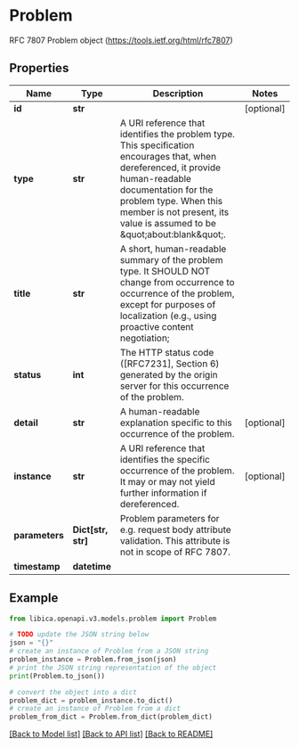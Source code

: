 # Problem

RFC 7807 Problem object (https://tools.ietf.org/html/rfc7807)

## Properties

Name | Type | Description | Notes
------------ | ------------- | ------------- | -------------
**id** | **str** |  | [optional] 
**type** | **str** | A URI reference that identifies the problem type. This specification encourages that, when dereferenced, it provide human-readable documentation for the problem type. When this member is not present, its value is assumed to be \&quot;about:blank\&quot;. | 
**title** | **str** | A short, human-readable summary of the problem type. It SHOULD NOT change from occurrence to occurrence of the problem, except for purposes of localization (e.g., using proactive content negotiation; | 
**status** | **int** | The HTTP status code ([RFC7231], Section 6) generated by the origin server for this occurrence of the problem. | 
**detail** | **str** | A human-readable explanation specific to this occurrence of the problem. | [optional] 
**instance** | **str** | A URI reference that identifies the specific occurrence of the problem.  It may or may not yield further information if dereferenced. | [optional] 
**parameters** | **Dict[str, str]** | Problem parameters for e.g. request body attribute validation. This attribute is not in scope of RFC 7807. | 
**timestamp** | **datetime** |  | 

## Example

```python
from libica.openapi.v3.models.problem import Problem

# TODO update the JSON string below
json = "{}"
# create an instance of Problem from a JSON string
problem_instance = Problem.from_json(json)
# print the JSON string representation of the object
print(Problem.to_json())

# convert the object into a dict
problem_dict = problem_instance.to_dict()
# create an instance of Problem from a dict
problem_from_dict = Problem.from_dict(problem_dict)
```
[[Back to Model list]](../README.md#documentation-for-models) [[Back to API list]](../README.md#documentation-for-api-endpoints) [[Back to README]](../README.md)


